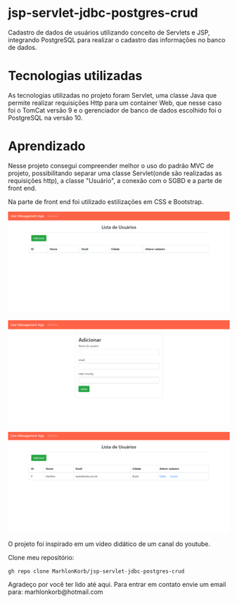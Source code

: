 # jsp-servlet-jdbc-postgres-crud
Cadastro de dados de usuários utilizando conceito de Servlets e JSP, integrando PostgreSQL para realizar o cadastro das informações no banco de dados.

<h1>Tecnologias utilizadas</h1>
<p>As tecnologias utilizadas no projeto foram Servlet, uma classe Java que permite realizar requisições Http para um container Web, que nesse caso foi o TomCat versão 9 e o gerenciador de banco de dados escolhido foi o PostgreSQL na versão 10.</p>
<h1>Aprendizado</h1>
<p>Nesse projeto consegui compreender melhor o uso do padrão MVC de projeto, possibilitando separar uma classe Servlet(onde são realizadas as requisições http), a classe "Usuário", a conexão com o SGBD e a parte de front end.</p>
<p>Na parte de front end foi utilizado estilizações em CSS e Bootstrap.</p>

![](https://github.com/MarhlonKorb/jsp-servlet-jdbc-postgres-crud/blob/master/.settings/Captura%20de%20Tela%20(122).png)

![](https://github.com/MarhlonKorb/jsp-servlet-jdbc-postgres-crud/blob/master/.settings/Captura%20de%20Tela%20(123).png)

![](https://github.com/MarhlonKorb/jsp-servlet-jdbc-postgres-crud/blob/master/.settings/Captura%20de%20Tela%20(121).png)

<p>O projeto foi inspirado em um vídeo didático de um canal do youtube.</p>

Clone meu repositório:

```
gh repo clone MarhlonKorb/jsp-servlet-jdbc-postgres-crud
```

<p>Agradeço por você ter lido até aqui. Para entrar em contato envie um email para: marhlonkorb@hotmail.com </p>

